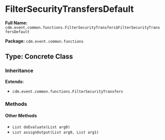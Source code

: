 # FilterSecurityTransfersDefault

**Full Name:** `cdm.event.common.functions.FilterSecurityTransfers$FilterSecurityTransfersDefault`

**Package:** `cdm.event.common.functions`

## Type: Concrete Class

### Inheritance

**Extends:**
- `cdm.event.common.functions.FilterSecurityTransfers`

### Methods

#### Other Methods

- `List doEvaluate(List arg0)`
- `List assignOutput(List arg0, List arg1)`

